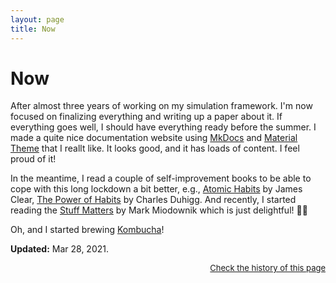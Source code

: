 ```yaml
---
layout: page
title: Now
---
```


# Now

After almost three years of working on my simulation framework. I'm now focused on finalizing everything and writing up a paper about it. If everything goes well, I should have everything ready before the summer. I made a quite nice documentation website using [MkDocs](https://www.mkdocs.org) and [Material Theme](https://squidfunk.github.io/mkdocs-material/) that I reallt like. It looks good, and it has loads of content. I feel proud of it! 

In the meantime, I read a couple of self-improvement books to be able to cope with this long lockdown a bit better, e.g., [Atomic Habits](https://jamesclear.com/atomic-habits) by James Clear, [The Power of Habits](https://charlesduhigg.com/the-power-of-habit/) by Charles Duhigg. And recently, I started reading the [Stuff Matters](https://www.hmhbooks.com/shop/books/Stuff-Matters/9780544483941) by Mark Miodownik which is just delightful! 👌🏼

Oh, and I started brewing [Kombucha](https://en.wikipedia.org/wiki/Kombucha?wprov=sfti1)!

**Updated:** Mar 28, 2021.

<div align="right"><a style="font-size:small;" href="https://github.com/amirmasoudabdol/amirmasoudabdol.name/blob/gh-pages/now.md">Check the history of this page</a></div>